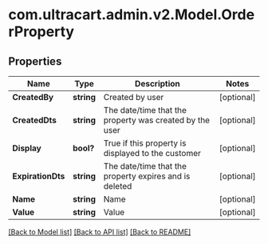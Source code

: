 # com.ultracart.admin.v2.Model.OrderProperty
## Properties

Name | Type | Description | Notes
------------ | ------------- | ------------- | -------------
**CreatedBy** | **string** | Created by user | [optional] 
**CreatedDts** | **string** | The date/time that the property was created by the user | [optional] 
**Display** | **bool?** | True if this property is displayed to the customer | [optional] 
**ExpirationDts** | **string** | The date/time that the property expires and is deleted | [optional] 
**Name** | **string** | Name | [optional] 
**Value** | **string** | Value | [optional] 


[[Back to Model list]](../README.md#documentation-for-models) [[Back to API list]](../README.md#documentation-for-api-endpoints) [[Back to README]](../README.md)

